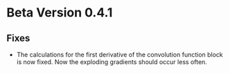 # Beta Version 0.4.1

## Fixes

* The calculations for the first derivative of the convolution function block is now fixed. Now the exploding gradients should occur less often.
